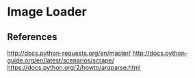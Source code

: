 # Image Loader


## References

http://docs.python-requests.org/en/master/
http://docs.python-guide.org/en/latest/scenarios/scrape/
https://docs.python.org/2/howto/argparse.html

